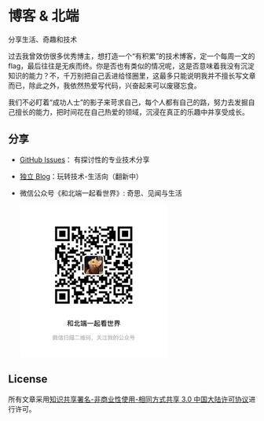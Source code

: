 博客 & 北端
===
分享生活、奇趣和技术

过去我曾效仿很多优秀博主，想打造一个“有积累”的技术博客，定一个每周一文的 flag，最后往往是无疾而终。你是否也有类似的情况呢，这是否意味着我没有沉淀知识的能力？不，千万别把自己丢进给怪圈里，这最多只能说明我并不擅长写文章而已，除此之外，我依然热爱写代码，兴奋起来可以废寝忘食。

我们不必盯着“成功人士”的影子来苛求自己，每个人都有自己的路，努力去发掘自己擅长的能力，把时间花在自己热爱的领域，沉浸在真正的乐趣中并享受成长。

## 分享

- [GitHub Issues](https://github.com/liangzr/blog/issues)： 有探讨性的专业技术分享
- [独立 Blog](#)：玩转技术-生活向（翻新中）
- 微信公众号《和北端一起看世界》: 奇思、见闻与生活

  <img src="assets/wechat.jpg" width=300>


License
---
所有文章采用[知识共享署名-非商业性使用-相同方式共享 3.0 中国大陆许可协议](http://creativecommons.org/licenses/by-nc-sa/3.0/cn/)进行许可。